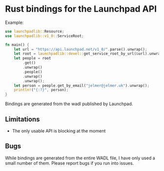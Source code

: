 Rust bindings for the Launchpad API
===================================

Example:

```rust
use launchpadlib::Resource;
use launchpadlib::v1_0::ServiceRoot;

fn main() {
    let url = "https://api.launchpad.net/v1_0/".parse().unwrap();
    let root = launchpadlib::devel::get_service_root_by_url(&url).unwrap();
    let people = root
        .get()
        .unwrap()
        .people()
        .unwrap()
        .unwrap();
    let person = people.get_by_email("jelmer@jelmer.uk").unwrap();
    println!("{:?}", person);
}
```

Bindings are generated from the wadl published by Launchpad.

Limitations
-----------

* The only usable API is blocking at the moment

Bugs
----

While bindings are generated from the entire WADL file, I have only
used a small number of them. Please report bugs if you run into issues.
